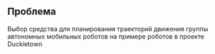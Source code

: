 ## Проблема
Выбор средства для планирования траекторий движения группы автономных мобильных роботов на примере роботов в проекте Duckietown

